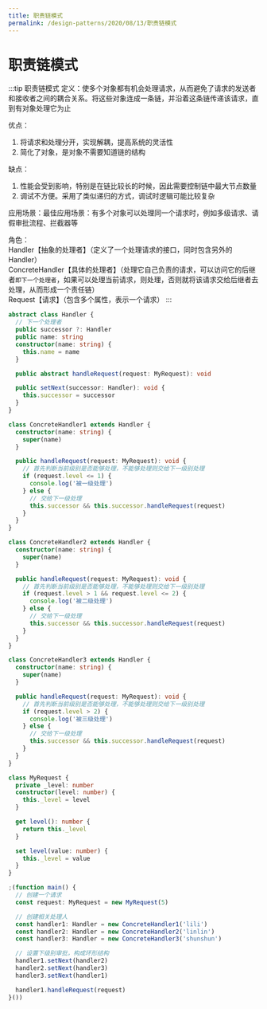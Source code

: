 ```yaml
---
title: 职责链模式
permalink: /design-patterns/2020/08/13/职责链模式
---
```


# 职责链模式
:::tip 职责链模式
定义：使多个对象都有机会处理请求，从而避免了请求的发送者和接收者之间的耦合关系。将这些对象连成一条链，并沿着这条链传递该请求，直到有对象处理它为止

优点：<br>
1. 将请求和处理分开，实现解耦，提高系统的灵活性<br>
2. 简化了对象，是对象不需要知道链的结构

缺点：<br>
1. 性能会受到影响，特别是在链比较长的时候，因此需要控制链中最大节点数量<br>
2. 调试不方便。采用了类似递归的方式，调试时逻辑可能比较复杂

应用场景：最佳应用场景：有多个对象可以处理同一个请求时，例如多级请求、请假审批流程、拦截器等

角色：<br>
      Handler【抽象的处理者】（定义了一个处理请求的接口，同时包含另外的Handler）<br>
      ConcreteHandler【具体的处理者】（处理它自己负责的请求，可以访问它的后继者`即下一个处理者`，如果可以处理当前请求，则处理，否则就将该请求交给后继者去处理，从而形成一个责任链）<br>
      Request【请求】（包含多个属性，表示一个请求）
:::
```ts
abstract class Handler {
  // 下一个处理者
  public successor ?: Handler
  public name: string
  constructor(name: string) {
    this.name = name
  }

  public abstract handleRequest(request: MyRequest): void

  public setNext(successor: Handler): void {
    this.successor = successor
  }
}

class ConcreteHandler1 extends Handler {
  constructor(name: string) {
    super(name)
  }

  public handleRequest(request: MyRequest): void {
    // 首先判断当前级别是否能够处理，不能够处理则交给下一级别处理
    if (request.level <= 1) {
      console.log('被一级处理')
    } else {
      // 交给下一级处理
      this.successor && this.successor.handleRequest(request)
    }
  }
}

class ConcreteHandler2 extends Handler {
  constructor(name: string) {
    super(name)
  }

  public handleRequest(request: MyRequest): void {
    // 首先判断当前级别是否能够处理，不能够处理则交给下一级别处理
    if (request.level > 1 && request.level <= 2) {
      console.log('被二级处理')
    } else {
      // 交给下一级处理
      this.successor && this.successor.handleRequest(request)
    }
  }
}

class ConcreteHandler3 extends Handler {
  constructor(name: string) {
    super(name)
  }

  public handleRequest(request: MyRequest): void {
    // 首先判断当前级别是否能够处理，不能够处理则交给下一级别处理
    if (request.level > 2) {
      console.log('被三级处理')
    } else {
      // 交给下一级处理
      this.successor && this.successor.handleRequest(request)
    }
  }
}

class MyRequest {
  private _level: number
  constructor(level: number) {
    this._level = level
  }

  get level(): number {
    return this._level
  }

  set level(value: number) {
    this._level = value
  }
}

;(function main() {
  // 创建一个请求
  const request: MyRequest = new MyRequest(5)

  // 创建相关处理人
  const handler1: Handler = new ConcreteHandler1('lili')
  const handler2: Handler = new ConcreteHandler2('linlin')
  const handler3: Handler = new ConcreteHandler3('shunshun')

  // 设置下级别审批，构成环形结构
  handler1.setNext(handler2)
  handler2.setNext(handler3)
  handler3.setNext(handler1)

  handler1.handleRequest(request)
}())
```
